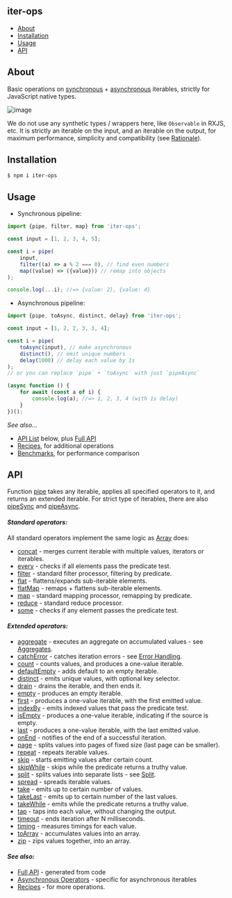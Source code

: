 ## iter-ops

- [About](#about)
- [Installation](#installation)
- [Usage](#usage)
- [API]

## About

Basic operations on [synchronous] + [asynchronous] iterables, strictly for JavaScript native types.

![image](https://user-images.githubusercontent.com/5108906/147329472-38caa349-1baa-4ab0-945e-5cf618ce0dd9.png)

We do not use any synthetic types / wrappers here, like `Observable` in RXJS, etc. It is strictly an iterable on the
input, and an iterable on the output, for maximum performance, simplicity and compatibility (see [Rationale]).

## Installation

```
$ npm i iter-ops
```

## Usage

- Synchronous pipeline:

```ts
import {pipe, filter, map} from 'iter-ops';

const input = [1, 2, 3, 4, 5];

const i = pipe(
    input,
    filter((a) => a % 2 === 0), // find even numbers
    map((value) => ({value})) // remap into objects
);

console.log(...i); //=> {value: 2}, {value: 4}
```

- Asynchronous pipeline:

```ts
import {pipe, toAsync, distinct, delay} from 'iter-ops';

const input = [1, 2, 2, 3, 3, 4];

const i = pipe(
    toAsync(input), // make asynchronous
    distinct(), // emit unique numbers
    delay(1000) // delay each value by 1s
);
// or you can replace `pipe` + `toAsync` with just `pipeAsync`

(async function () {
    for await (const a of i) {
        console.log(a); //=> 1, 2, 3, 4 (with 1s delay)
    }
})();
```

_See also..._

- [API List] below, plus [Full API]
- [Recipes], for additional operations
- [Benchmarks], for performance comparison

## API

Function [pipe] takes any iterable, applies all specified operators to it, and returns an extended iterable.
For strict type of iterables, there are also [pipeSync] and [pipeAsync].

#### <i>Standard operators:</i>

All standard operators implement the same logic as [Array] does:

- [concat](http://vitaly-t.github.io/iter-ops/functions/concat) - merges current iterable with multiple values,
  iterators or iterables.
- [every](http://vitaly-t.github.io/iter-ops/functions/every) - checks if all elements pass the predicate test.
- [filter](http://vitaly-t.github.io/iter-ops/functions/filter) - standard filter processor, filtering by predicate.
- [flat](http://vitaly-t.github.io/iter-ops/functions/flat) - flattens/expands sub-iterable elements.
- [flatMap](http://vitaly-t.github.io/iter-ops/functions/flatMap) - remaps + flattens sub-iterable elements.
- [map](http://vitaly-t.github.io/iter-ops/functions/map) - standard mapping processor, remapping by predicate.
- [reduce](http://vitaly-t.github.io/iter-ops/functions/reduce) - standard reduce processor.
- [some](http://vitaly-t.github.io/iter-ops/functions/some) - checks if any element passes the predicate test.

#### <i>Extended operators:</i>

- [aggregate](http://vitaly-t.github.io/iter-ops/functions/aggregate) - executes an aggregate on accumulated values -
  see [Aggregates].
- [catchError](http://vitaly-t.github.io/iter-ops/functions/catchError) - catches iteration errors -
  see [Error Handling].
- [count](http://vitaly-t.github.io/iter-ops/functions/count) - counts values, and produces a one-value iterable.
- [defaultEmpty](http://vitaly-t.github.io/iter-ops/functions/defaultEmpty) - adds default to an empty iterable.
- [distinct](http://vitaly-t.github.io/iter-ops/functions/distinct) - emits unique values, with optional key selector.
- [drain](http://vitaly-t.github.io/iter-ops/functions/drain) - drains the iterable, and then ends it.
- [empty](http://vitaly-t.github.io/iter-ops/functions/empty) - produces an empty iterable.
- [first](http://vitaly-t.github.io/iter-ops/functions/first) - produces a one-value iterable, with the first emitted
  value.
- [indexBy](http://vitaly-t.github.io/iter-ops/functions/indexBy) - emits indexed values that pass the predicate test.
- [isEmpty](http://vitaly-t.github.io/iter-ops/functions/isEmpty) - produces a one-value iterable, indicating if the
  source is empty.
- [last](http://vitaly-t.github.io/iter-ops/functions/last) - produces a one-value iterable, with the last emitted
  value.
- [onEnd](http://vitaly-t.github.io/iter-ops/functions/onEnd) - notifies of the end of a successful iteration.
- [page](http://vitaly-t.github.io/iter-ops/functions/page) - splits values into pages of fixed size (last page can be
  smaller).
- [repeat](http://vitaly-t.github.io/iter-ops/functions/repeat) - repeats iterable values.
- [skip](http://vitaly-t.github.io/iter-ops/functions/skip) - starts emitting values after certain count.
- [skipWhile](http://vitaly-t.github.io/iter-ops/functions/skipWhile) - skips while the predicate returns a truthy
  value.
- [split](http://vitaly-t.github.io/iter-ops/functions/split) - splits values into separate lists - see [Split].
- [spread](http://vitaly-t.github.io/iter-ops/functions/spread) - spreads iterable values.
- [take](http://vitaly-t.github.io/iter-ops/functions/take) - emits up to certain number of values.
- [takeLast](http://vitaly-t.github.io/iter-ops/functions/takeLast) - emits up to certain number of the last values.
- [takeWhile](http://vitaly-t.github.io/iter-ops/functions/takeWhile) - emits while the predicate returns a truthy
  value.
- [tap](http://vitaly-t.github.io/iter-ops/functions/tap) - taps into each value, without changing the output.
- [timeout](http://vitaly-t.github.io/iter-ops/functions/timeout) - ends iteration after N milliseconds.
- [timing](http://vitaly-t.github.io/iter-ops/functions/timing) - measures timings for each value.
- [toArray](http://vitaly-t.github.io/iter-ops/functions/toArray) - accumulates values into an array.
- [zip](http://vitaly-t.github.io/iter-ops/functions/zip) - zips values together, into an array.

#### <i>See also:</i>

- [Full API] - generated from code
- [Asynchronous Operators](./src/ops/async) - specific for asynchronous iterables
- [Recipes] - for more operations.

[api]: #api

[api list]: #api

[full api]: https://vitaly-t.github.io/iter-ops

[error handling]: https://github.com/vitaly-t/iter-ops/wiki/Error-Handling

[iterable]: https://javascript.info/iterable

[iterables]: https://javascript.info/iterable

[array]: https://developer.mozilla.org/en-US/docs/Web/JavaScript/Reference/Global_Objects/Array

[wiki]: https://github.com/vitaly-t/iter-ops/wiki

[pipe]: http://vitaly-t.github.io/iter-ops/functions/pipe

[recipes]: https://github.com/vitaly-t/iter-ops/wiki/Recipes

[state]: https://github.com/vitaly-t/iter-ops/wiki/Iteration-State

[aggregates]: https://github.com/vitaly-t/iter-ops/wiki/Aggregates

[split]: https://github.com/vitaly-t/iter-ops/wiki/Split

[benchmarks]: ./benchmarks

[asynchronous iterables]: https://github.com/vitaly-t/iter-ops/wiki/Asynchronous-Iterables

[synchronous]: https://javascript.info/iterable

[asynchronous]: https://javascript.info/async-iterators-generators#async-iterables

[rationale]: https://github.com/vitaly-t/iter-ops/wiki/Rationale

[pipesync]: https://vitaly-t.github.io/iter-ops/functions/pipeSync

[pipeasync]: https://vitaly-t.github.io/iter-ops/functions/pipeAsync
